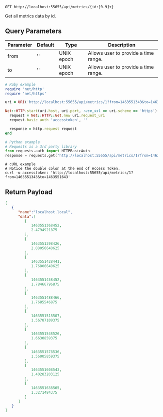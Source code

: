 `GET http://localhost:55655/api/metrics/{id:[0-9]+}`

Get all metrics data by id.


## Query Parameters

Parameter | Default | Type | Description
--------- | ------- | ---- | -----------
from | '' | UNIX epoch | Allows user to provide a time range.
to | '' | UNIX epoch | Allows user to provide a time range.

```ruby
# Ruby example
require 'net/http'
require 'net/https'

uri = URI('http://localhost:55655/api/metrics/1?from=1463551343&to=1463551643')

Net::HTTP.start(uri.host, uri.port, :use_ssl => uri.scheme == 'https') do |http|
  request = Net::HTTP::Get.new uri.request_uri
  request.basic_auth 'accesstoken', ''

  response = http.request request
end
```

```python
# Python example
# Requests is a 3rd party library
from requests.auth import HTTPBasicAuth
response = requests.get('http://localhost:55655/api/metrics/1?from=1463551343&to=1463551643', auth=HTTPBasicAuth('accesstoken', ''))
```

```shell
# cURL example
# Notice the double colon at the end of Access Token.
curl -u accesstoken: 'http://localhost:55655/api/metrics/1?from=1463551343&to=1463551643'
```

## Return Payload

```json
[
   {
      "name":"localhost.local",
      "data":[
         [
            1463551368452,
            2.4794921875
         ],
         [
            1463551398426,
            2.08056640625
         ],
         [
            1463551428441,
            1.76806640625
         ],
         [
            1463551458452,
            1.78466796875
         ],
         [
            1463551488466,
            1.7685546875
         ],
         [
            1463551518507,
            1.56787109375
         ],
         [
            1463551548526,
            1.6630859375
         ],
         [
            1463551578536,
            1.56005859375
         ],
         [
            1463551608543,
            1.40283203125
         ],
         [
            1463551638565,
            1.3271484375
         ]
      ]
   }
]
```
